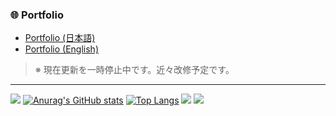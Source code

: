 ### 🌐 Portfolio

- [Portfolio (日本語)](https://steola6564.github.io/Portfolio/to)
- [Portfolio (English)](https://steola6564.github.io/Portfolio_en/)

> ※ 現在更新を一時停止中です。近々改修予定です。

---

![](http://github-profile-summary-cards.vercel.app/api/cards/profile-details?username=steola6564&theme=radical)
[![Anurag's GitHub stats](https://github-readme-stats.vercel.app/api?username=steola6564&count_private=true&show_icons=true&theme=radical)](https://github.com/anuraghazra/github-readme-stats)
[![Top Langs](https://github-readme-stats.vercel.app/api/top-langs/?username=steola6564&theme=radical&layout=compact)](https://github.com/anuraghazra/github-readme-stats)
![](http://github-profile-summary-cards.vercel.app/api/cards/repos-per-language?username=steola6564&theme=radical)
![](http://github-profile-summary-cards.vercel.app/api/cards/most-commit-language?username=steola6564&theme=radical)
